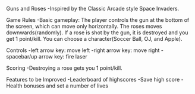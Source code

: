 Guns and Roses
    -Inspired by the Classic Arcade style Space Invaders.

Game Rules
    -Basic gameplay: The player controls the gun at the bottom of the screen, which can move only horizontally. The roses moves downwards(randomly). If a rose is shot by the gun, it is destroyed and you get 1 point/kill. You can choose a character(Soccer Ball, OJ, and Apple).   

Controls
    -left arrow key: move left
    -right arrow key: move right
    -spacebar/up arrow key: fire laser

Scoring
    -Destroying a rose gets you 1 point/kill. 

Features to be Improved
    -Leaderboard of highscores
    -Save high score
    -Health bonuses and set a number of lives
